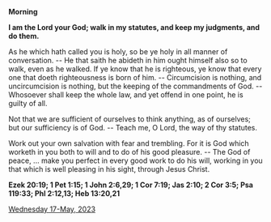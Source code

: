 **Morning**

**I am the Lord your God; walk in my statutes, and keep my judgments, and do them.**
 
As he which hath called you is holy, so be ye holy in all manner of conversation. -- He that saith he abideth in him ought himself also so to walk, even as he walked. If ye know that he is righteous, ye know that every one that doeth righteousness is born of him. -- Circumcision is nothing, and uncircumcision is nothing, but the keeping of the commandments of God. -- Whosoever shall keep the whole law, and yet offend in one point, he is guilty of all.
 
Not that we are sufficient of ourselves to think anything, as of ourselves; but our sufficiency is of God. -- Teach me, O Lord, the way of thy statutes.
 
Work out your own salvation with fear and trembling. For it is God which worketh in you both to will and to do of his good pleasure. -- The God of peace, ... make you perfect in every good work to do his will, working in you that which is well pleasing in his sight, through Jesus Christ.  

**Ezek 20:19; 1 Pet 1:15; 1 John 2:6,29; 1 Cor 7:19; Jas 2:10; 2 Cor 3:5; Psa 119:33; Phl 2:12,13; Heb 13:20,21**

[Wednesday 17-May, 2023](https://t.me/daily_light)
